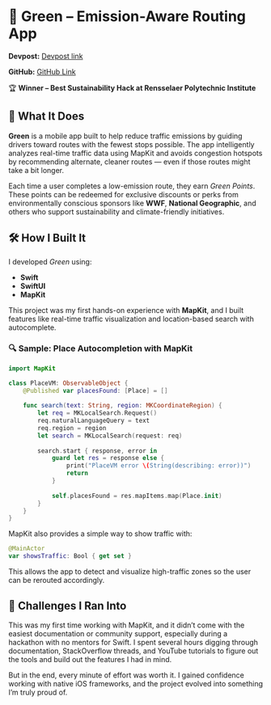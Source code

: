 # 🌿 Green – Emission-Aware Routing App


**Devpost:** [Devpost link](https://devpost.com/software/green-aed7s9)

**GitHub:** [GitHub Link](https://github.com/mravaloarison/Green)

🏆 **Winner – Best Sustainability Hack at Rensselaer Polytechnic Institute**


## 🚗 What It Does

**Green** is a mobile app built to help reduce traffic emissions by guiding drivers toward routes with the fewest stops possible. The app intelligently analyzes real-time traffic data using MapKit and avoids congestion hotspots by recommending alternate, cleaner routes — even if those routes might take a bit longer.

Each time a user completes a low-emission route, they earn *Green Points*. These points can be redeemed for exclusive discounts or perks from environmentally conscious sponsors like **WWF**, **National Geographic**, and others who support sustainability and climate-friendly initiatives.

## 🛠️ How I Built It

I developed *Green* using:

- **Swift**
- **SwiftUI**
- **MapKit**

This project was my first hands-on experience with **MapKit**, and I built features like real-time traffic visualization and location-based search with autocomplete.

### 🔍 Sample: Place Autocompletion with MapKit

```swift
import MapKit

class PlaceVM: ObservableObject {
    @Published var placesFound: [Place] = []
    
    func search(text: String, region: MKCoordinateRegion) {
        let req = MKLocalSearch.Request()
        req.naturalLanguageQuery = text
        req.region = region
        let search = MKLocalSearch(request: req)
        
        search.start { response, error in
            guard let res = response else {
                print("PlaceVM error \(String(describing: error))")
                return
            }
            
            self.placesFound = res.mapItems.map(Place.init)
        }
    }
}
```

MapKit also provides a simple way to show traffic with:

```swift
@MainActor
var showsTraffic: Bool { get set }
```

This allows the app to detect and visualize high-traffic zones so the user can be rerouted accordingly.

## 🚧 Challenges I Ran Into

This was my first time working with MapKit, and it didn’t come with the easiest documentation or community support, especially during a hackathon with no mentors for Swift. I spent several hours digging through documentation, StackOverflow threads, and YouTube tutorials to figure out the tools and build out the features I had in mind.

But in the end, every minute of effort was worth it. I gained confidence working with native iOS frameworks, and the project evolved into something I’m truly proud of.
